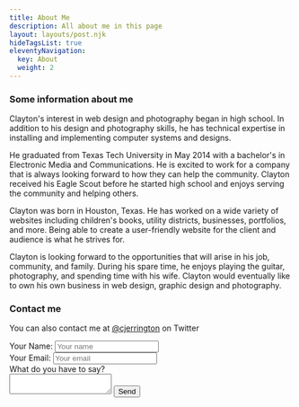 ```yaml
---
title: About Me
description: All about me in this page
layout: layouts/post.njk
hideTagsList: true
eleventyNavigation:
  key: About
  weight: 2
---
```


### Some information about me

Clayton's interest in web design and photography began in high school. In addition to his design and photography skills, he has technical expertise in installing and implementing computer systems and designs.

He graduated from Texas Tech University in May 2014 with a bachelor's in Electronic Media and Communications. He is excited to work for a company that is always looking forward to how they can help the community. Clayton received his Eagle Scout before he started high school and enjoys serving the community and helping others.

Clayton was born in Houston, Texas. He has worked on a wide variety of websites including children's books, utility districts, businesses, portfolios, and more. Being able to create a user-friendly website for the client and audience is what he strives for.

Clayton is looking forward to the opportunities that will arise in his job, community, and family. During his spare time, he enjoys playing the guitar, photography, and spending time with his wife. Clayton would eventually like to own his own business in web design, graphic design and photography.

### Contact me

You can also contact me at [@cjerrington](http://twitter.com/cjerrington) on Twitter

<form action="https://formspree.io/f/xrgodley" method="post">Your Name: <input placeholder="Your name" type="text" name="name" /><br />Your Email: <input placeholder="Your email" type="text" name="_replyto" /><br />What do you have to say?<br /><textarea name="body"></textarea> <input value="{{ site.url }}/thanks/" type="hidden" name="_next" /> <input value="Contact from website!" type="hidden" name="_subject" /> <input style="display:none" type="text" name="_gotcha" /> <input value="Send" type="submit" /></form>
